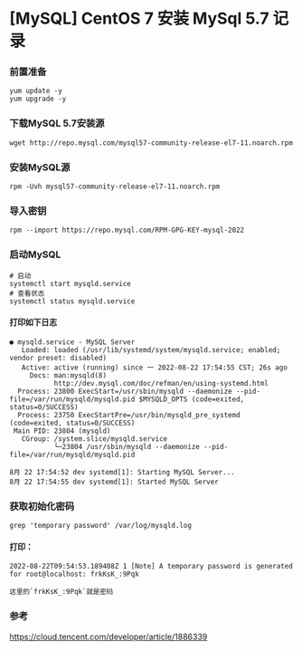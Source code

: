 # \[MySQL] CentOS 7 安装 MySql 5.7 记录

### 前置准备

```shell
yum update -y
yum upgrade -y
```

### 下载MySQL 5.7安装源

```shell
wget http://repo.mysql.com/mysql57-community-release-el7-11.noarch.rpm
```

### 安装MySQL源

```shell
rpm -Uvh mysql57-community-release-el7-11.noarch.rpm
```

### 导入密钥

```shell
rpm --import https://repo.mysql.com/RPM-GPG-KEY-mysql-2022
```

### 启动MySQL

```shell
# 启动
systemctl start mysqld.service
# 查看状态
systemctl status mysqld.service
```

#### 打印如下日志

```log
● mysqld.service - MySQL Server
   Loaded: loaded (/usr/lib/systemd/system/mysqld.service; enabled; vendor preset: disabled)
   Active: active (running) since 一 2022-08-22 17:54:55 CST; 26s ago
     Docs: man:mysqld(8)
           http://dev.mysql.com/doc/refman/en/using-systemd.html
  Process: 23800 ExecStart=/usr/sbin/mysqld --daemonize --pid-file=/var/run/mysqld/mysqld.pid $MYSQLD_OPTS (code=exited, status=0/SUCCESS)
  Process: 23750 ExecStartPre=/usr/bin/mysqld_pre_systemd (code=exited, status=0/SUCCESS)
 Main PID: 23804 (mysqld)
   CGroup: /system.slice/mysqld.service
           └─23804 /usr/sbin/mysqld --daemonize --pid-file=/var/run/mysqld/mysqld.pid

8月 22 17:54:52 dev systemd[1]: Starting MySQL Server...
8月 22 17:54:55 dev systemd[1]: Started MySQL Server
```

### 获取初始化密码

```
grep 'temporary password' /var/log/mysqld.log
```

#### 打印：

```
2022-08-22T09:54:53.189408Z 1 [Note] A temporary password is generated for root@localhost: frkKsK_:9Pqk

这里的`frkKsK_:9Pqk`就是密码

```

### 参考

https://cloud.tencent.com/developer/article/1886339
